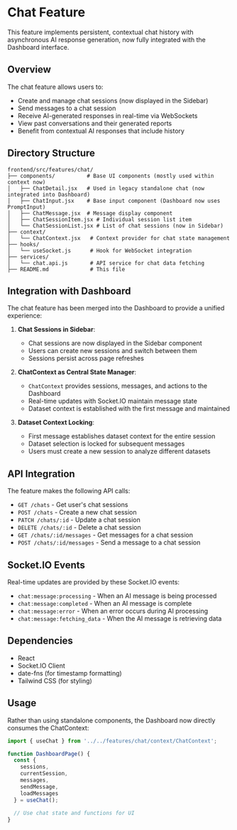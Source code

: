 # Chat Feature

This feature implements persistent, contextual chat history with asynchronous AI response generation, now fully integrated with the Dashboard interface.

## Overview

The chat feature allows users to:

- Create and manage chat sessions (now displayed in the Sidebar)
- Send messages to a chat session
- Receive AI-generated responses in real-time via WebSockets
- View past conversations and their generated reports
- Benefit from contextual AI responses that include history

## Directory Structure

```
frontend/src/features/chat/
├── components/          # Base UI components (mostly used within context now)
│   ├── ChatDetail.jsx   # Used in legacy standalone chat (now integrated into Dashboard) 
│   ├── ChatInput.jsx    # Base input component (Dashboard now uses PromptInput)
│   ├── ChatMessage.jsx  # Message display component
│   ├── ChatSessionItem.jsx # Individual session list item
│   └── ChatSessionList.jsx # List of chat sessions (now in Sidebar)
├── context/
│   └── ChatContext.jsx   # Context provider for chat state management
├── hooks/
│   └── useSocket.js      # Hook for WebSocket integration
├── services/
│   └── chat.api.js       # API service for chat data fetching
├── README.md             # This file
```

## Integration with Dashboard

The chat feature has been merged into the Dashboard to provide a unified experience:

1. **Chat Sessions in Sidebar**:
   - Chat sessions are now displayed in the Sidebar component
   - Users can create new sessions and switch between them
   - Sessions persist across page refreshes

2. **ChatContext as Central State Manager**:
   - `ChatContext` provides sessions, messages, and actions to the Dashboard
   - Real-time updates with Socket.IO maintain message state
   - Dataset context is established with the first message and maintained

3. **Dataset Context Locking**:
   - First message establishes dataset context for the entire session
   - Dataset selection is locked for subsequent messages
   - Users must create a new session to analyze different datasets

## API Integration

The feature makes the following API calls:

- `GET /chats` - Get user's chat sessions
- `POST /chats` - Create a new chat session
- `PATCH /chats/:id` - Update a chat session
- `DELETE /chats/:id` - Delete a chat session
- `GET /chats/:id/messages` - Get messages for a chat session
- `POST /chats/:id/messages` - Send a message to a chat session

## Socket.IO Events

Real-time updates are provided by these Socket.IO events:

- `chat:message:processing` - When an AI message is being processed
- `chat:message:completed` - When an AI message is complete
- `chat:message:error` - When an error occurs during AI processing
- `chat:message:fetching_data` - When the AI message is retrieving data

## Dependencies

- React
- Socket.IO Client
- date-fns (for timestamp formatting)
- Tailwind CSS (for styling)

## Usage

Rather than using standalone components, the Dashboard now directly consumes the ChatContext:

```jsx
import { useChat } from '../../features/chat/context/ChatContext';

function DashboardPage() {
  const { 
    sessions, 
    currentSession, 
    messages, 
    sendMessage,
    loadMessages
  } = useChat();
  
  // Use chat state and functions for UI
}